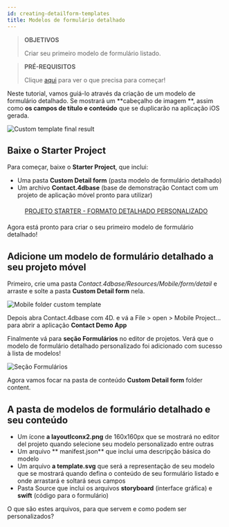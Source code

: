 ```yaml
---
id: creating-detailform-templates
title: Modelos de formulário detalhado
---
```


> **OBJETIVOS**
> 
> Criar seu primeiro modelo de formulário listado.


> **PRÉ-REQUISITOS**
> 
> Clique [aqui](prerequisites.html) para ver o que precisa para começar!


Neste tutorial, vamos guiá-lo através da criação de um modelo de formulário detalhado. Se mostrará um **cabeçalho de imagem **, assim como **os campos de título e conteúdo** que se duplicarão na aplicação iOS gerada.

![Custom template final result](assets/en/custom-detailform/custom-template-final-result.png)

## Baixe o Starter Project

Para começar, baixe o **Starter Project**, que inclui:

* Uma pasta **Custom Detail form** (pasta modelo de formulário detalhado)
* Um archivo **Contact.4dbase** (base de demonstração Contact com um projeto de aplicação móvel pronto para utilizar)

<div markdown="1" style="text-align: center; margin-top: 20px; margin-bottom: 20px">
<a class="button"
href="https://github.com/4d-for-ios/tutorial-CustomDetailForm/archive/d6e32c547604bd32f56528b02310d083a844ffcc.zip">PROJETO STARTER - FORMATO DETALHADO PERSONALIZADO</a>
</div>

Agora está pronto para criar o seu primeiro modelo de formulário detalhado!

## Adicione um modelo de formulário detalhado a seu projeto móvel

Primeiro, crie uma pasta *Contact.4dbase/Resources/Mobile/form/detail* e arraste e solte a pasta **Custom Detail form** nela.

![Mobile folder custom template](assets/en/custom-detailform/mobile-folder-custom-template.png)

Depois abra Contact.4dbase com 4D. e vá a File > open > Mobile Project... para abrir a aplicação **Contact Demo App**

Finalmente vá para **seção Formulários** no editor de projetos. Verá que o modelo de formulário detalhado personalizado foi adicionado com sucesso à lista de modelos!

![Seção Formulários](assets/en/custom-detailform/custom-detailform-template.png)

Agora vamos focar na pasta de conteúdo **Custom Detail form** folder content.

## A pasta de modelos de formulário detalhado e seu conteúdo

* Um ícone **a layoutIconx2.png** de 160x160px que se mostrará no editor del projeto quando selecione seu modelo personalizado entre outras
* Um arquivo ** manifest.json** que inclui uma descripção básica do modelo
* Um arquivo **a template.svg** que será a representação de seu modelo que se mostrará quando defina o conteúdo de seu formulário listado e onde arrastará e soltará seus campos
* Pasta Source que inclui os arquivos **storyboard** (interface gráfica) e **swift** (código para o formulário)

O que são estes arquivos, para que servem e como podem ser personalizados?